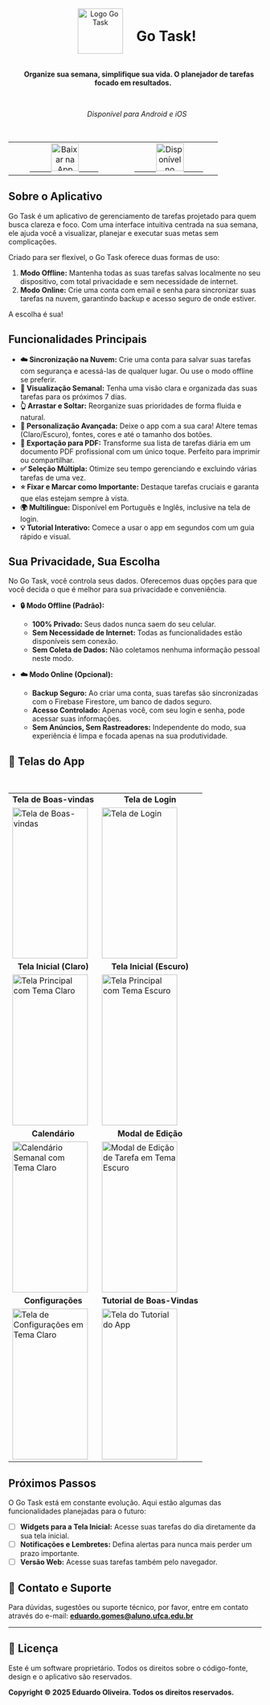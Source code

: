 <div align="center">
  <div style="display: flex; align-items: center; justify-content: center;">
    <img src="https://github.com/user-attachments/assets/f669fcc8-db9c-4959-8bdc-aa7e4fb64572" alt="Logo Go Task" width="90px" />
    <h1 style="margin-left: 15px;">Go Task!</h1>
  </div>
  <p>
    <strong>Organize sua semana, simplifique sua vida. O planejador de tarefas focado em resultados.</strong>
  </p>
  <p>
    <em>Disponível para Android e iOS</em>
  </p>
</div>

<div align="center">
  <table>
    <tr>
      <td align="center">
        <a href="URL_DA_SUA_APP_STORE">
          <img src="https://developer.apple.com/assets/elements/badges/download-on-the-app-store.svg" alt="Baixar na App Store" height="55px">
        </a>
      </td>
      <td align="center">
        <a href="URL_DA_SUA_GOOGLE_PLAY">
          <img src="https://play.google.com/intl/en_us/badges/static/images/badges/pt-br_badge_web_generic.png" alt="Disponível no Google Play" height="55px">
        </a>
      </td>
    </tr>
  </table>
</div>

## Sobre o Aplicativo

Go Task é um aplicativo de gerenciamento de tarefas projetado para quem busca clareza e foco. Com uma interface intuitiva centrada na sua semana, ele ajuda você a visualizar, planejar e executar suas metas sem complicações.

Criado para ser flexível, o Go Task oferece duas formas de uso:
1.  **Modo Offline:** Mantenha todas as suas tarefas salvas localmente no seu dispositivo, com total privacidade e sem necessidade de internet.
2.  **Modo Online:** Crie uma conta com email e senha para sincronizar suas tarefas na nuvem, garantindo backup e acesso seguro de onde estiver.

A escolha é sua!

## Funcionalidades Principais

* **☁️ Sincronização na Nuvem:** Crie uma conta para salvar suas tarefas com segurança e acessá-las de qualquer lugar. Ou use o modo offline se preferir.
* **📅 Visualização Semanal:** Tenha uma visão clara e organizada das suas tarefas para os próximos 7 dias.
* **👆 Arrastar e Soltar:** Reorganize suas prioridades de forma fluida e natural.
* **🎨 Personalização Avançada:** Deixe o app com a sua cara! Altere temas (Claro/Escuro), fontes, cores e até o tamanho dos botões.
* **📄 Exportação para PDF:** Transforme sua lista de tarefas diária em um documento PDF profissional com um único toque. Perfeito para imprimir ou compartilhar.
* **✅ Seleção Múltipla:** Otimize seu tempo gerenciando e excluindo várias tarefas de uma vez.
* **⭐ Fixar e Marcar como Importante:** Destaque tarefas cruciais e garanta que elas estejam sempre à vista.
* **🌍 Multilíngue:** Disponível em Português e Inglês, inclusive na tela de login.
* **💡 Tutorial Interativo:** Comece a usar o app em segundos com um guia rápido e visual.

## Sua Privacidade, Sua Escolha

No Go Task, você controla seus dados. Oferecemos duas opções para que você decida o que é melhor para sua privacidade e conveniência.

* **🔒 Modo Offline (Padrão):**
    * **100% Privado:** Seus dados nunca saem do seu celular.
    * **Sem Necessidade de Internet:** Todas as funcionalidades estão disponíveis sem conexão.
    * **Sem Coleta de Dados:** Não coletamos nenhuma informação pessoal neste modo.

* **☁️ Modo Online (Opcional):**
    * **Backup Seguro:** Ao criar uma conta, suas tarefas são sincronizadas com o Firebase Firestore, um banco de dados seguro.
    * **Acesso Controlado:** Apenas você, com seu login e senha, pode acessar suas informações.
    * **Sem Anúncios, Sem Rastreadores:** Independente do modo, sua experiência é limpa e focada apenas na sua produtividade.

## 📱 Telas do App

<div align="center">
<table>
  <tr>
    <td align="center"><strong>Tela de Boas-vindas</strong></td>
    <td align="center"><strong>Tela de Login</strong></td>
  </tr>
  <tr>
    <td><img src="URL_DA_SUA_IMAGEM_DE_BOAS_VINDAS" alt="Tela de Boas-vindas" width="150px" height="300px" /></td>
    <td><img src="URL_DA_SUA_IMAGEM_DE_LOGIN" alt="Tela de Login" width="150px" height="300px" /></td>
  </tr>
  <tr>
    <td align="center"><strong>Tela Inicial (Claro)</strong></td>
    <td align="center"><strong>Tela Inicial (Escuro)</strong></td>
  </tr>
  <tr>
    <td><img src="https://github.com/user-attachments/assets/2867c0bd-cf1a-4767-a1de-63f5495f84f5" alt="Tela Principal com Tema Claro" width="150px" height="300px" /></td>
    <td><img src="https://github.com/user-attachments/assets/a7e4a8ef-ba21-42d0-bcf0-9bd9a179ca9e" alt="Tela Principal com Tema Escuro" width="150px" height="300px" /></td>
  </tr>
  <tr>
    <td align="center"><strong>Calendário</strong></td>
    <td align="center"><strong>Modal de Edição</strong></td>
  </tr>
  <tr>
    <td><img src="https://github.com/user-attachments/assets/d75fd42c-256e-434f-98de-58e3143ad6b2" alt="Calendário Semanal com Tema Claro" width="150px" height="300px" /></td>
    <td><img src="https://github.com/user-attachments/assets/916b8975-be40-49a6-b8f5-814e5167f984" alt="Modal de Edição de Tarefa em Tema Escuro" width="150px" height="300px" /></td>
  </tr>
  <tr>
    <td align="center"><strong>Configurações</strong></td>
    <td align="center"><strong>Tutorial de Boas-Vindas</strong></td>
  </tr>
  <tr>
    <td><img src="https://github.com/user-attachments/assets/c545eafd-ead2-4888-8259-d0c9b85792f9" alt="Tela de Configurações em Tema Claro" width="150px" height="300px" /></td>
    <td><img src="https://github.com/user-attachments/assets/08a20f32-fdd9-4098-bdce-8e2b71b2229c" alt="Tela do Tutorial do App" width="150px" height="300px" /></td>
  </tr>
</table>
</div>


## Próximos Passos

O Go Task está em constante evolução. Aqui estão algumas das funcionalidades planejadas para o futuro:

* [ ] **Widgets para a Tela Inicial:** Acesse suas tarefas do dia diretamente da sua tela inicial.
* [ ] **Notificações e Lembretes:** Defina alertas para nunca mais perder um prazo importante.
* [ ] **Versão Web:** Acesse suas tarefas também pelo navegador.

## 💬 Contato e Suporte

Para dúvidas, sugestões ou suporte técnico, por favor, entre em contato através do e-mail:
**[eduardo.gomes@aluno.ufca.edu.br](mailto:eduardo.gomes@aluno.ufca.edu.br)**

---

## 📄 Licença

Este é um software proprietário. Todos os direitos sobre o código-fonte, design e o aplicativo são reservados.

**Copyright © 2025 Eduardo Oliveira. Todos os direitos reservados.**
